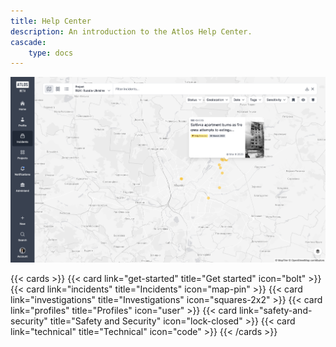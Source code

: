 ```yaml
---
title: Help Center
description: An introduction to the Atlos Help Center. 
cascade: 
    type: docs
---
```

![The Atlos map.](home.png)

{{< cards >}} 
{{< card link="get-started" title="Get started" icon="bolt" >}} 
{{< card link="incidents" title="Incidents" icon="map-pin" >}} 
{{< card link="investigations" title="Investigations" icon="squares-2x2" >}} 
{{< card link="profiles" title="Profiles" icon="user" >}} 
{{< card link="safety-and-security" title="Safety and Security" icon="lock-closed" >}} 
{{< card link="technical" title="Technical" icon="code" >}} 
{{< /cards >}}